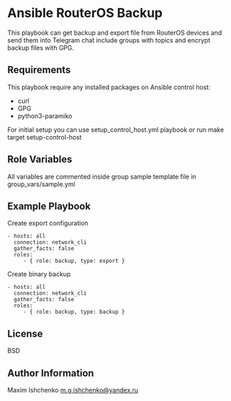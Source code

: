 Ansible RouterOS Backup
=========

This playbook can get backup and export file from RouterOS devices and send them into Telegram chat include groups with topics and encrypt backup files with GPG.

Requirements
------------

This playbook require any installed packages on Ansible control host:

- curl
- GPG
- python3-paramiko

For initial setup you can use setup_control_host.yml playbook or run make target setup-control-host

Role Variables
--------------

All variables are commented inside group sample template file in group_vars/sample.yml

Example Playbook
----------------

Create export configuration

```
- hosts: all
  connection: network_cli
  gather_facts: false
  roles:
     - { role: backup, type: export }
```

Create binary backup

```
- hosts: all
  connection: network_cli
  gather_facts: false
  roles:
     - { role: backup, type: backup }
```

License
-------

BSD

Author Information
------------------

Maxim Ishchenko <m.g.ishchenko@yandex.ru>
